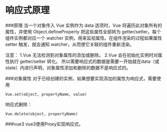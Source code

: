 响应式原理
===================

###原理
当一个对象传入 Vue 实例作为 data 选项时，Vue 将遍历此对象所有的属性，并使用 Object.defineProperty 把这些属性全部转为 getter/setter。每个组件实例都对应一个 watcher 实例，用来监视属性。在组件渲染的过程如果属性 setter 触发，就会通知 watcher，从而使它关联的组件重新渲染。

注意：
1.Vue 无法检测到对象属性的添加或删除。
2.Vue 会在初始化实例时对属性执行 getter/setter 转化。
所以需要响应式的数据是需要一开始就在data（或state）内进行声明，对象属性添加和删除的数据不是响应式的。

###对象属性
对于已经创建的实例，如果想要实现添加的属性为响应式，需要使用
```
Vue.set(object, propertyName, value)
```
响应式删除：
```
Vue.delete(object, propertyName)
```

###vue3
vue3使用Proxy实现响应式。